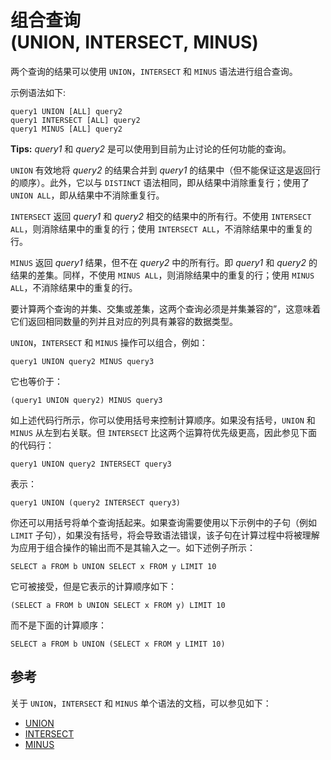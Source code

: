# 组合查询 (UNION, INTERSECT, MINUS)

两个查询的结果可以使用 `UNION`，`INTERSECT` 和 `MINUS` 语法进行组合查询。

示例语法如下:

```
query1 UNION [ALL] query2
query1 INTERSECT [ALL] query2
query1 MINUS [ALL] query2
```

__Tips:__ *query1* 和 *query2* 是可以使用到目前为止讨论的任何功能的查询。

`UNION` 有效地将 *query2* 的结果合并到 *query1* 的结果中（但不能保证这是返回行的顺序）。此外，它以与 `DISTINCT` 语法相同，即从结果中消除重复行；使用了 `UNION ALL`，即从结果中不消除重复行。

`INTERSECT` 返回 *query1* 和 *query2* 相交的结果中的所有行。不使用 `INTERSECT ALL`，则消除结果中的重复的行；使用 `INTERSECT ALL`，不消除结果中的重复的行。

`MINUS` 返回 *query1* 结果，但不在 *query2* 中的所有行。即 *query1* 和 *query2* 的结果的差集。同样，不使用 `MINUS ALL`，则消除结果中的重复的行；使用 `MINUS ALL`，不消除结果中的重复的行。

要计算两个查询的并集、交集或差集，这两个查询必须是并集兼容的”，这意味着它们返回相同数量的列并且对应的列具有兼容的数据类型。

`UNION`，`INTERSECT` 和 `MINUS` 操作可以组合，例如：

```
query1 UNION query2 MINUS query3
```

它也等价于：

```
(query1 UNION query2) MINUS query3
```

如上述代码行所示，你可以使用括号来控制计算顺序。如果没有括号，`UNION` 和 `MINUS` 从左到右关联。但 `INTERSECT` 比这两个运算符优先级更高，因此参见下面的代码行：

```
query1 UNION query2 INTERSECT query3
```

表示：

```
query1 UNION (query2 INTERSECT query3)
```

你还可以用括号将单个查询括起来。如果查询需要使用以下示例中的子句（例如 `LIMIT` 子句），如果没有括号，将会导致语法错误，该子句在计算过程中将被理解为应用于组合操作的输出而不是其输入之一。如下述例子所示：

```
SELECT a FROM b UNION SELECT x FROM y LIMIT 10
```

它可被接受，但是它表示的计算顺序如下：

```
(SELECT a FROM b UNION SELECT x FROM y) LIMIT 10
```

而不是下面的计算顺序：

```
SELECT a FROM b UNION (SELECT x FROM y LIMIT 10)
```

## 参考

关于 `UNION`，`INTERSECT` 和 `MINUS` 单个语法的文档，可以参见如下：

- [UNION](union.md)
- [INTERSECT](intersect.md)
- [MINUS](minus.md)
